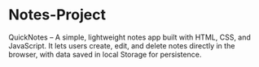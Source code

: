 # Notes-Project
QuickNotes – A simple, lightweight notes app built with HTML, CSS, and JavaScript. It lets users create, edit, and delete notes directly in the browser, with data saved in local Storage for persistence.
